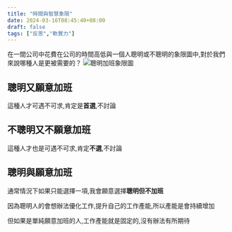 ```yaml
---
title: "時間與智慧象限"
date: 2024-03-16T08:45:40+08:00
draft: false
tags: ["反思","軟實力"]
---
```

在一間公司中花費在公司的時間高低與一個人聰明或不聰明的象限圖中,對於我們來說哪種人是更被需要的？
![聰明加班象限圖](https://github.com/CI-YU/CI-YU/assets/19286751/6327d2a1-ea4d-4bb5-99d7-6e1bd4138ba7)
## 聰明又願意加班
這種人才可遇不可求,肯定是**首選**,不討論
## 不聰明又不願意加班
這種人才也是可遇不可求,肯定**不選**,不討論
## 聰明與願意加班
通常情況下如果只能選擇一項,我會願意選擇**聰明但不加班**

因為聰明人的會想辦法優化工作,提升自己的工作產能,所以產能是會持續增加

但如果是單純願意加班的人,工作產能就是固定的,沒有辦法有所期待

